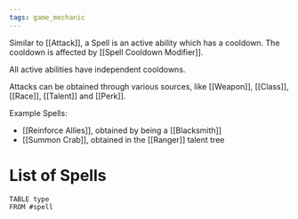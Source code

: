 ```yaml
---
tags: game_mechanic
---
```


Similar to [[Attack]], a Spell is an active ability which has a cooldown. The cooldown is affected by [[Spell Cooldown Modifier]].

All active abilities have independent cooldowns.

Attacks can be obtained through various sources, like [[Weapon]], [[Class]], [[Race]],  [[Talent]] and [[Perk]].

Example Spells:
- [[Reinforce Allies]], obtained by being a [[Blacksmith]]
- [[Summon Crab]], obtained in the [[Ranger]] talent tree


# List of Spells

```dataview
TABLE type
FROM #spell 
```